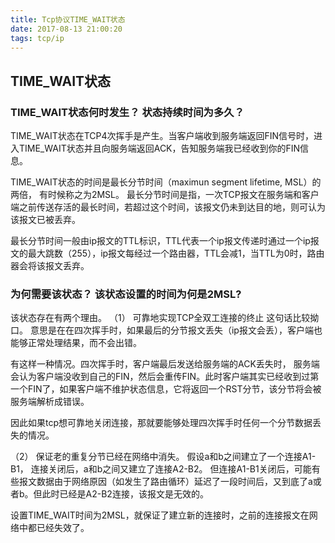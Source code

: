 ```yaml
---
title: Tcp协议TIME_WAIT状态
date: 2017-08-13 21:00:20
tags: tcp/ip
---
```


## TIME_WAIT状态

### TIME_WAIT状态何时发生？ 状态持续时间为多久？
TIME_WAIT状态在TCP4次挥手是产生。当客户端收到服务端返回FIN信号时，进入TIME_WAIT状态并且向服务端返回ACK，告知服务端我已经收到你的FIN信息。

TIME_WAIT状态的时间是最长分节时间（maximun segment lifetime, MSL）的两倍， 有时候称之为2MSL。 最长分节时间是指，一次TCP报文在服务端和客户端之前传送存活的最长时间，若超过这个时间，该报文仍未到达目的地，则可认为该报文已被丢弃。

最长分节时间一般由ip报文的TTL标识，TTL代表一个ip报文传递时通过一个ip报文的最大跳数（255），ip报文每经过一个路由器，TTL会减1，当TTL为0时，路由器会将该报文丢弃。

### 为何需要该状态？  该状态设置的时间为何是2MSL?
该状态存在有两个理由。
（1） 可靠地实现TCP全双工连接的终止
这句话比较拗口。 意思是在在四次挥手时，如果最后的分节报文丢失（ip报文会丢），客户端也能够正常处理结果，而不会出错。

有这样一种情况。四次挥手时，客户端最后发送给服务端的ACK丢失时， 服务端会认为客户端没收到自己的FIN，然后会重传FIN。此时客户端其实已经收到过第一个FIN了，如果客户端不维护状态信息，它将返回一个RST分节，该分节将会被服务端解析成错误。

因此如果tcp想可靠地关闭连接，那就要能够处理四次挥手时任何一个分节数据丢失的情况。

（2） 保证老的重复分节已经在网络中消失。
假设a和b之间建立了一个连接A1-B1， 连接关闭后，a和b之间又建立了连接A2-B2。 但连接A1-B1关闭后，可能有些报文数据由于网络原因（如发生了路由循环）延迟了一段时间后，又到底了a或者b。但此时已经是A2-B2连接，该报文是无效的。

 设置TIME_WAIT时间为2MSL，就保证了建立新的连接时，之前的连接报文在网络中都已经失效了。